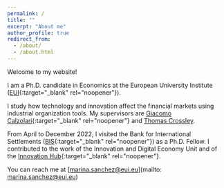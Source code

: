 ```yaml
---
permalink: /
title: ""
excerpt: "About me"
author_profile: true
redirect_from: 
  - /about/
  - /about.html
---
```

Welcome to my website! 

I am a Ph.D. candidate in Economics at the European University Institute ([EUI][euilink]{:target="_blank" rel="noopener"}).

I study how technology and innovation affect the financial markets using industrial organization tools. My supervisors are [Giacomo Calzolari][giacomolink]{:target="_blank" rel="noopener"} and [Thomas Crossley][thomaslink]. 

From April to December 2022, I visited the Bank for International Settlements ([BIS][bislink]{:target="_blank" rel="noopener"}) as a Ph.D. Fellow. I contributed to the work of the Innovation and Digital Economy Unit and of the [Innovation Hub][bisihlink]{:target="_blank" rel="noopener"}. 

You can reach me at [marina.sanchez@eui.eu](mailto: marina.sanchez@eui.eu)



[euilink]: https://eui.eu/economics
[giacomolink]: https://sites.google.com/view/giacomo-calzolari
[thomaslink]: https://sites.google.com/site/tfcrossley/

[bislink]: https://bis.org
[bisihlink]: https://www.bis.org/about/bisih/locations/eurosystem.htm 
